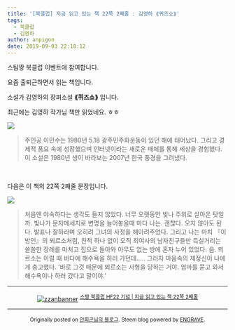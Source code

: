 ```yaml
---
title: '[북클럽] 지금 읽고 있는 책 22쪽 2째줄 : 김영하 ⟪퀴즈쇼⟫'
tags:
  - 북클럽
  - 김영하
author: anpigon
date: 2019-09-03 22:18:12
---
```


스팀짱 북클럽 이벤트에 참여합니다.

요즘 출퇴근하면서 읽는 책입니다. 

소설가 김영하의 장펴소설 **⟪퀴즈쇼⟫** 입니다. 

최근에는 김영하 작가님 책만 읽었네요. ㅎㅎ

![](https://files.steempeak.com/file/steempeak/anpigon/HqONRHuk-20190903_191825.jpg)
> 주인공 이민수는 1980년 5.18 광주민주화운동이 있던 해에 태어났다. 그리고 경제적 풍요 속에 성장했으며 인터넷이라는 새로운 매체를 통해 세상을 경험했다. 이 소설은 1980년 생이 바라보는 2007년 한국 풍경을 그려냈다.

<br>

다음은 이 책의 22쪽 2째줄 문장입니다.

![](https://files.steempeak.com/file/steempeak/anpigon/lfF1XrYM-20190903_191850.jpg)
> 처음엔 야속하다는 생각도 들지 않았다. 너무 오랫동안 빛나 주위로 살아온 탓일까. 빛나가 문자메세지로 변명을 늘어놓을때 마다 나는. 괜찮다. 오지 않아도 된다. 발표나 잘하라며 오히려 그녀의 사정을 헤아려주었다. 그리고 나는 마치 『이방인』의 뫼르소처럼, 친척 하나 없이 오직 최여사의 남자친구들만 득실거리는 쓸쓸한 장례를 마치고 집으로 돌아와 아무도 없는 방에 혼자 누어 있었다. 음. 뫼르소는 이럴 때 바다에 해수욕을 하러 가던데..... 그러자 마음속의 제정신이 나에게 충고했다. '바로 그것 때문에 뫼르소는 사형을 당하는 거야. 엄마를 묻고 와서 해수욕이나 하러 갔다고 말이야.' 

***

<center><a href="https://www.steemzzang.com"><img src="https://cdn.steemitimages.com/DQmNRsTCCtzVe8AiEsCEYm35cTAzqeMMLuPCBRuJTiRJqeo/zzanbanner.jpg" alt="zzanbanner" style="margin:0"/></a> 
<sup><a href="https://www.steemzzang.com/zzan/@book.club/hf22-or-22-2">스짱 북클럽 HF22 기념 | 지금 읽고 있는 책 22쪽 2째줄</a></sup></center>

***
<center>

<sup>Originally posted on [안피곤님의 블로그](http://anpigon.dblog.org/hf22-or-22-2). Steem blog powered by [ENGRAVE](https://engrave.website).</sup></center>